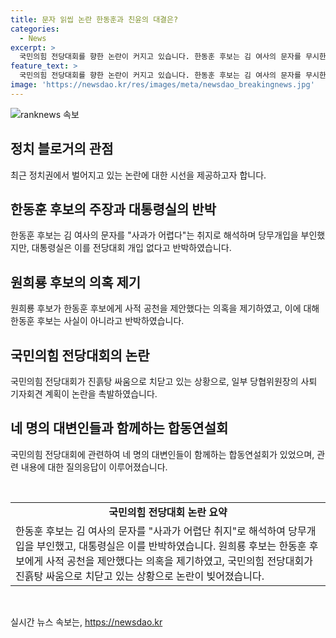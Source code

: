 ```yaml
---
title: 문자 읽씹 논란 한동훈과 친윤의 대결은?
categories:
  - News
excerpt: >
  국민의힘 전당대회를 향한 논란이 커지고 있습니다. 한동훈 후보는 김 여사의 문자를 무시한 것과 관련한 논란에 대해 반박하고, 대통령실은 전당대회 개입이 없다고 밝혔지만, 다른 후보들은 이에 반박하며 갈등을 노골적으로 드러냈습니다. 특히 원희룡 후보는 공천 의혹을 제기하여 파장을 일으켰습니다. 국민의힘 전당대회가 점점 더 고조되는 모습으로 인해 한동훈 후보를 둘러싼 논란은 더욱 심화되고 있습니다.
feature_text: >
  국민의힘 전당대회를 향한 논란이 커지고 있습니다. 한동훈 후보는 김 여사의 문자를 무시한 것과 관련한 논란에 대해 반박하고, 대통령실은 전당대회 개입이 없다고 밝혔지만, 다른 후보들은 이에 반박하며 갈등을 노골적으로 드러냈습니다. 특히 원희룡 후보는 공천 의혹을 제기하여 파장을 일으켰습니다. 국민의힘 전당대회가 점점 더 고조되는 모습으로 인해 한동훈 후보를 둘러싼 논란은 더욱 심화되고 있습니다.
image: 'https://newsdao.kr/res/images/meta/newsdao_breakingnews.jpg'
---
```


<p><img src="https://newsdao.kr/res/images/meta/newsdao_breakingnews.jpg" alt="ranknews 속보" /></p>

<h2 data-ke-size="size26">정치 블로거의 관점</h2>

<p data-ke-size="size16">최근 정치권에서 벌어지고 있는 논란에 대한 시선을 제공하고자 합니다.</p>

<h2 data-ke-size="size24">한동훈 후보의 주장과 대통령실의 반박</h2>

<p data-ke-size="size16">한동훈 후보는 김 여사의 문자를 "사과가 어렵다"는 취지로 해석하며 당무개입을 부인했지만, 대통령실은 이를 전당대회 개입 없다고 반박하였습니다.</p>

<h2 data-ke-size="size24">원희룡 후보의 의혹 제기</h2>

<p data-ke-size="size16">원희룡 후보가 한동훈 후보에게 사적 공천을 제안했다는 의혹을 제기하였고, 이에 대해 한동훈 후보는 사실이 아니라고 반박하였습니다.</p>

<h2 data-ke-size="size24">국민의힘 전당대회의 논란</h2>

<p data-ke-size="size16">국민의힘 전당대회가 진흙탕 싸움으로 치닫고 있는 상황으로, 일부 당협위원장의 사퇴 기자회견 계획이 논란을 촉발하였습니다.</p>

<h2 data-ke-size="size24">네 명의 대변인들과 함께하는 합동연설회</h2>

<p data-ke-size="size16">국민의힘 전당대회에 관련하여 네 명의 대변인들이 함께하는 합동연설회가 있었으며, 관련 내용에 대한 질의응답이 이루어졌습니다.</p>

<p data-ke-size="size16">&nbsp;</p>

<table>
<tbody>
<tr>
<td style="text-align: center; height: 17px;"><b>국민의힘 전당대회 논란 요약</b></td>
</tr>
<tr>
<td>한동훈 후보는 김 여사의 문자를 "사과가 어렵단 취지"로 해석하여 당무개입을 부인했고, 대통령실은 이를 반박하였습니다. 원희룡 후보는 한동훈 후보에게 사적 공천을 제안했다는 의혹을 제기하였고, 국민의힘 전당대회가 진흙탕 싸움으로 치닫고 있는 상황으로 논란이 빚어졌습니다.</td>
</tr>
</tbody>
</table>

<p data-ke-size="size16">&nbsp;</p>
실시간 뉴스 속보는, <a href="https://newsdao.kr" rel="dofollow">https://newsdao.kr</a>


